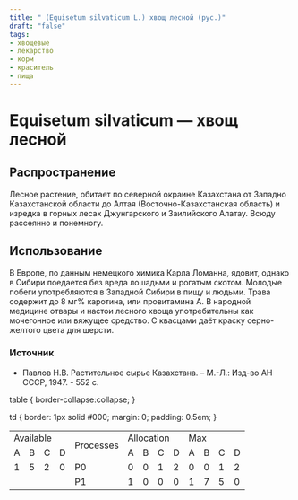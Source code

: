 ```yaml
---
title: " (Equisetum silvaticum L.) хвощ лесной (рус.)"
draft: "false"
tags:
- хвощевые
- лекарство
- корм
- краситель
- пища
---
```

# Equisetum silvaticum — хвощ лесной
## Распространение
Лесное растение, обитает по северной окраине Казахстана от Западно Казахстанской области до Алтая (Восточно-Казахстанская область) и изредка в горных лесах Джунгарского и Заилийского Алатау. Всюду рассеянно и понемногу. 

## Использование
В Европе, по данным немецкого химика Карла Ломанна, ядовит, однако в Сибири поедается без вреда лошадьми и рогатым скотом. Молодые побеги употребляются в Западной Сибири в пищу и людьми. Трава содержит до 8 мг% каротина, или провитамина А. В народной медицине отвары и настои лесного хвоща употребительны как мочегонное или вяжущее средство. С квасцами даёт краску серно-желтого цвета для шерсти.
### Источник
* Павлов Н.В. Растительное сырье Казахстана. – М.-Л.: Изд-во АН СССР, 1947. - 552 с.

table {
  border-collapse:collapse;
}

td {
  border: 1px solid #000;
  margin: 0;
  padding: 0.5em;
}
<table>
  <tr>
    <td colspan="4">
      Available
    </td>
    <td rowspan="2">
      Processes
    </td>
    <td colspan="4">
      Allocation
    </td>
    <td colspan="4">
      Max
    </td>
  </tr>
  <tr>
    <td>
      A
    </td>
    <td>
      B
    </td>
    <td>
      C
    </td>
    <td>
      D
    </td>
    <td>
      A
    </td>
    <td>
      B
    </td>
    <td>
      C
    </td>
    <td>
      D
    </td>
    <td>
      A
    </td>
    <td>
      B
    </td>
    <td>
      C
    </td>
    <td>
      D
    </td>
  </tr>
  <tr>
    <td>
      1
    </td>
    <td>
      5
    </td>
    <td>
      2
    </td>
    <td>
      0
    </td>
    <td>
      P0
    </td>
    <td>
      0
    </td>
    <td>
      0
    </td>
    <td>
      1
    </td>
    <td>
      2
    </td>
    <td>
      0
    </td>
    <td>
      0
    </td>
    <td>
      1
    </td>
    <td>
      2
    </td>
  </tr>
  <tr>
    <td colspan="4">
    </td>
    <td>
      P1
    </td>
    <td>
      1
    </td>
    <td>
      0
    </td>
    <td>
      0
    </td>
    <td>
      0
    </td>
    <td>
      1
    </td>
    <td>
      7
    </td>
    <td>
      5
    </td>
    <td>
      0
    </td>
  </tr>
</table>
